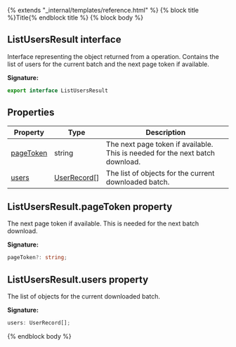 {% extends "_internal/templates/reference.html" %}
{% block title %}Title{% endblock title %}
{% block body %}

## ListUsersResult interface

Interface representing the object returned from a  operation. Contains the list of users for the current batch and the next page token if available.

<b>Signature:</b>

```typescript
export interface ListUsersResult 
```

## Properties

|  Property | Type | Description |
|  --- | --- | --- |
|  [pageToken](./firebase-admin_auth.listusersresult.md#listusersresultpagetoken_property) | string | The next page token if available. This is needed for the next batch download. |
|  [users](./firebase-admin_auth.listusersresult.md#listusersresultusers_property) | [UserRecord](./firebase-admin_.userrecord.md#userrecord_class)<!-- -->\[\] | The list of  objects for the current downloaded batch. |

## ListUsersResult.pageToken property

The next page token if available. This is needed for the next batch download.

<b>Signature:</b>

```typescript
pageToken?: string;
```

## ListUsersResult.users property

The list of  objects for the current downloaded batch.

<b>Signature:</b>

```typescript
users: UserRecord[];
```
{% endblock body %}
